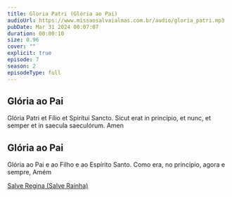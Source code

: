 ```yaml
---
title: Gloria Patri (Glória ao Pai)
audioUrl: https://www.missaosalvaialmas.com.br/audio/gloria_patri.mp3
pubDate: Mar 31 2024 00:07:07
duration: 00:00:10
size: 0.96
cover: ""
explicit: true
episode: 7
season: 2
episodeType: full
---
```


## Glória ao Pai 

Glória Patri et Fílio et Spirítui Sancto.
Sicut erat in princípio, et nunc, et semper
et in saecula saeculórum.
Amen

## Glória ao Pai
Glória ao Pai e ao Filho e ao Espírito Santo.
Como era, no princípio, agora e sempre,
Amém


<div class="text-center mt-16">
  <a class="btn btn-accent mt-9" href="/episode/post06">Salve Regina (Salve Rainha)</a>
</div>